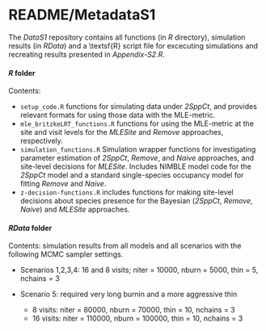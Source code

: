 # README/MetadataS1

The _DataS1_ repository contains all functions (in _R_ directory), simulation results (in _RData_) and a \textsf{R} script file for excecuting simulations and recreating results presented in _Appendix-S2.R_. 

#### _R_ folder

Contents: 

- `setup_code.R` functions for simulating data under _2SppCt_, and provides relevant formats for using those data with the MLE-metric.  
- `mle_britzkeLRT_functions.R` functions for using the MLE-metric at the site and visit levels for the _MLESite_ and _Remove_ approaches, respectively. 
- `simulation_functions.R` Simulation wrapper functions for investigating parameter estimation of _2SppCt_, _Remove_, and _Naive_ approaches, and site-level decisions for _MLESite_. Includes NIMBLE model code for the _2SppCt_ model and a standard single-species occupancy model for fitting _Remove_ and _Naive_. 
- `z-decision-functions.R` includes functions for making site-level decisions about species presence for the Bayesian (_2SppCt_, _Remove_, _Naive_) and _MLESite_ approaches. 

#### _RData_ folder 

Contents: simulation results from all models and all scenarios with the following MCMC sampler settings. 

- Scenarios 1,2,3,4:  16 and 8 visits; niter = 10000, nburn = 5000, thin = 5, nchains = 3

- Scenario 5: required very long burnin and a more aggressive thin 

    - 8 visits: niter = 80000, nburn = 70000, thin = 10, nchains = 3
    - 16 visits: niter = 110000, nburn = 100000, thin = 10, nchains = 3 



